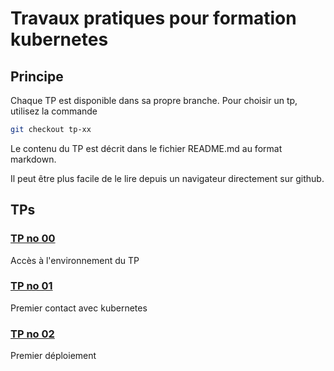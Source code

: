 # Travaux pratiques pour formation kubernetes

## Principe

Chaque TP est disponible dans sa propre branche.
Pour choisir un tp, utilisez la commande

```bash
git checkout tp-xx
```

Le contenu du TP est décrit dans le fichier README.md au format markdown.

Il peut être plus facile de le lire depuis un navigateur directement sur github.

## TPs

### [TP no 00](https://github.com/jcanongfi/kubernetes_tp/tree/tp-00)

Accès à l'environnement du TP

### [TP no 01](https://github.com/jcanongfi/kubernetes_tp/tree/tp-01)

Premier contact avec kubernetes

### [TP no 02](https://github.com/jcanongfi/kubernetes_tp/tree/tp-02)

Premier déploiement
